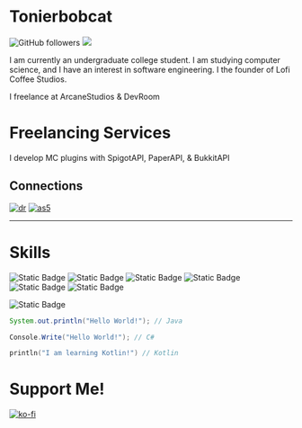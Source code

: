 # Tonierbobcat

![GitHub followers](https://img.shields.io/github/followers/Tonierbobcat?style=for-the-badge&logo=github) ![](https://komarev.com/ghpvc/?username=tonierbobcat&style=for-the-badge) 

I am currently an undergraduate college student. I am studying computer science, and I have an interest in software engineering. I the founder of Lofi Coffee Studios.

I freelance at ArcaneStudios & DevRoom

# Freelancing Services 
I develop MC plugins with SpigotAPI, PaperAPI, & BukkitAPI

## Connections

[![dr](https://github.com/user-attachments/assets/acd17702-07a8-4888-9377-af2322e31616)](https://www.devroomteam.com/) [![as5](https://github.com/user-attachments/assets/70dd4b1f-c40e-4dea-8dbf-3d71bdb971bc)](https://discord.gg/arcanestudios)

***

# Skills
![Static Badge](https://img.shields.io/badge/Rider-e62783?style=for-the-badge&logo=rider&logoColor=white&labelColor=black)
![Static Badge](https://img.shields.io/badge/Git-ed8e1a?style=for-the-badge&logo=git&logoColor=white&labelColor=black)
![Static Badge](https://img.shields.io/badge/Unity-606b80?style=for-the-badge&logo=unity&labelColor=black)
![Static Badge](https://img.shields.io/badge/Intellij-4232F3?style=for-the-badge&logo=intellij-idea&labelColor=black)
![Static Badge](https://img.shields.io/badge/C%23-%23512BD4?style=for-the-badge&logo=.net&labelColor=black)
![Static Badge](https://img.shields.io/badge/Java-%23F78C40?style=for-the-badge&logo=openjdk&labelColor=black)

![Static Badge](https://img.shields.io/badge/Kotlin-c327e6?style=for-the-badge&logo=kotlin&logoColor=white&labelColor=black)

[comment]: <![Top Langs](https://github-readme-stats.vercel.app/api/top-langs/?username=tonierbobcat&layout=donut&theme=dark)> 

```java
System.out.println("Hello World!"); // Java
```
```csharp
Console.Write("Hello World!"); // C#
```
```kotlin
println("I am learning Kotlin!") // Kotlin
```

# Support Me!

[![ko-fi](https://ko-fi.com/img/githubbutton_sm.svg)](https://ko-fi.com/O4O1PFEJN)
